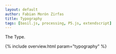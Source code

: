 ```yaml
---  
layout: default
author: Fabian Morón Zirfas
title: Typography
tags: [basil.js, processing, P5.js, extendscript]
---  
```


The Type.

{% include overview.html param="typography" %}
